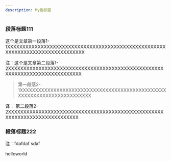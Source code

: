 ```yaml
---
description: My副标题
---
```


### 段落标题111

这个是文章第一段落1-1XXXXXXXXXXXXXXXXXXXXXXXXXXXXXXXXXXXXXXXXXXXXXXXXXXXXXXXXXXXXXXXXXXXXXXXXXXXXXX

注：这个是文章第二段落1-2XXXXXXXXXXXXXXXXXXXXXXXXXXXXXXXXXXXXXXXXXXXXXXXXXXXXXXXXXXXXXXXXXXXXXXXXXXXX

> 第一段落2-1XXXXXXXXXXXXXXXXXXXXXXXXXXXXXXXXXXXXXXXXXXXXXXXXXXXXXXXXXXXXXXXXXXXXXXXX

译： 第二段落2-2XXXXXXXXXXXXXXXXXXXXXXXXXXXXXXXXXXXXXXXXXXXXXXXXXXXXXXXXXXXXXXXXXXXXXXXXXXX

### 段落标题222

注：fdafdaf sdaf

helloworld